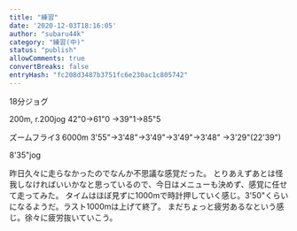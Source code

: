 ```yaml
---
title: "練習"
date: '2020-12-03T18:16:05'
author: "subaru44k"
category: "練習(中)"
status: "publish"
allowComments: true
convertBreaks: false
entryHash: "fc208d3487b3751fc6e230ac1c805742"
---
```

18分ジョグ

200m, r.200jog
42"0→61"0
→39"1→85"5

ズームフライ3
6000m
3'55"→3'48"→3'49"→3'49"→3'48"
→3'29"(22'39")

8'35"jog

昨日久々に走らなかったのでなんか不思議な感覚だった。
とりあえずあとは怪我しなければいいかなと思っているので、今日はメニューも決めず、感覚に任せて走ってみた。
タイムはほぼ見ずに1000mで時計押していく感じ。3'50"くらいになるようだ。ラスト1000mは上げて終了。
まだちょっと疲労あるなという感じ。徐々に疲労抜いていこう。

